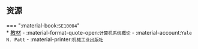 ## 资源  
=== ":material-book:`SE10004`"  
    * [教材](http://api.cqu-openlib.cn/file?key=ixe1h29bs3nc) - :material-format-quote-open:`计算机系统概论` - :material-account:`Yale N. Patt` - :material-printer:`机械工业出版社`  